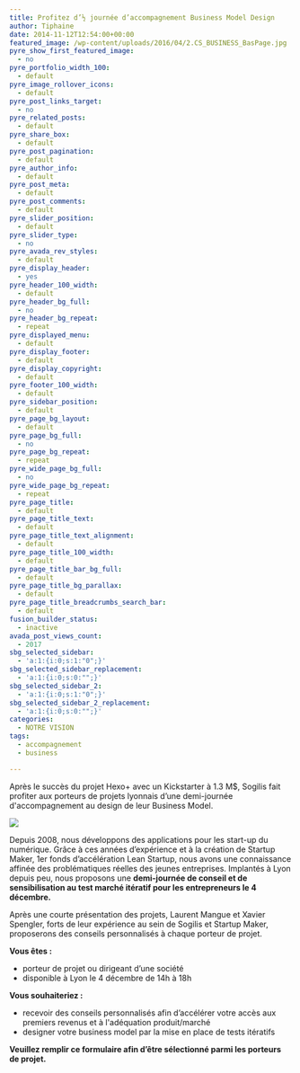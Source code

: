 ```yaml
---
title: Profitez d’½ journée d’accompagnement Business Model Design
author: Tiphaine
date: 2014-11-12T12:54:00+00:00
featured_image: /wp-content/uploads/2016/04/2.CS_BUSINESS_BasPage.jpg
pyre_show_first_featured_image:
  - no
pyre_portfolio_width_100:
  - default
pyre_image_rollover_icons:
  - default
pyre_post_links_target:
  - no
pyre_related_posts:
  - default
pyre_share_box:
  - default
pyre_post_pagination:
  - default
pyre_author_info:
  - default
pyre_post_meta:
  - default
pyre_post_comments:
  - default
pyre_slider_position:
  - default
pyre_slider_type:
  - no
pyre_avada_rev_styles:
  - default
pyre_display_header:
  - yes
pyre_header_100_width:
  - default
pyre_header_bg_full:
  - no
pyre_header_bg_repeat:
  - repeat
pyre_displayed_menu:
  - default
pyre_display_footer:
  - default
pyre_display_copyright:
  - default
pyre_footer_100_width:
  - default
pyre_sidebar_position:
  - default
pyre_page_bg_layout:
  - default
pyre_page_bg_full:
  - no
pyre_page_bg_repeat:
  - repeat
pyre_wide_page_bg_full:
  - no
pyre_wide_page_bg_repeat:
  - repeat
pyre_page_title:
  - default
pyre_page_title_text:
  - default
pyre_page_title_text_alignment:
  - default
pyre_page_title_100_width:
  - default
pyre_page_title_bar_bg_full:
  - default
pyre_page_title_bg_parallax:
  - default
pyre_page_title_breadcrumbs_search_bar:
  - default
fusion_builder_status:
  - inactive
avada_post_views_count:
  - 2017
sbg_selected_sidebar:
  - 'a:1:{i:0;s:1:"0";}'
sbg_selected_sidebar_replacement:
  - 'a:1:{i:0;s:0:"";}'
sbg_selected_sidebar_2:
  - 'a:1:{i:0;s:1:"0";}'
sbg_selected_sidebar_2_replacement:
  - 'a:1:{i:0;s:0:"";}'
categories:
  - NOTRE VISION
tags:
  - accompagnement
  - business

---
```

Après le succès du projet Hexo+ avec un Kickstarter à 1.3 M$, Sogilis fait profiter aux porteurs de projets lyonnais d’une demi-journée d'accompagnement au design de leur Business Model.

![](https://66.media.tumblr.com/67e03cb7915aac32dc12f34f18dd4289/tumblr_inline_nexfoerc9H1t2p7ex.jpg)

Depuis 2008, nous développons des applications pour les start-up du numérique. Grâce à ces années d’expérience et à la création de Startup Maker, 1er fonds d’accélération Lean Startup, nous avons une connaissance affinée des problématiques réelles des jeunes entreprises. Implantés à Lyon depuis peu, nous proposons une **demi-journée de conseil et de sensibilisation au test marché itératif pour les entrepreneurs le 4 décembre.**

Après une courte présentation des projets, Laurent Mangue et Xavier Spengler, forts de leur expérience au sein de Sogilis et Startup Maker, proposerons des conseils personnalisés à chaque porteur de projet.

**Vous êtes :**

* porteur de projet ou dirigeant d’une société
* disponible à Lyon le 4 décembre de 14h à 18h

**Vous souhaiteriez :**

* recevoir des conseils personnalisés afin d’accélérer votre accès aux premiers revenus et à l'adéquation produit/marché
* designer votre business model par la mise en place de tests itératifs

**Veuillez remplir ce formulaire afin d’être sélectionné parmi les porteurs de projet.**